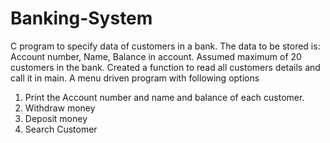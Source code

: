 # Banking-System

C program to specify data of customers in a bank. The data to be stored is: Account number, Name, Balance in account. Assumed maximum of 20 customers in the bank. Created a function to read all customers details and call it in main. A menu driven program with following options
1. Print the Account number and name and balance of each customer.
2. Withdraw money
3. Deposit money
4. Search Customer
